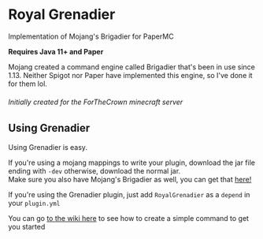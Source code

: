 # Royal Grenadier
Implementation of Mojang's Brigadier for PaperMC

**Requires Java 11+ and Paper**

Mojang created a command engine called Brigadier that's been in use since 1.13. Neither Spigot nor Paper have implemented this engine, so I've done it for them lol.

###### Initially created for the ForTheCrown minecraft server

## Using Grenadier
Using Grenadier is easy.

If you're using a mojang mappings to write your plugin, download the jar file ending with `-dev` otherwise, download the normal jar.  
Make sure you also have Mojang's Brigadier as well, you can get that [here!](https://github.com/Mojang/brigadier#gradle)

If you're using the Grenadier plugin, just add `RoyalGrenadier` as 
a `depend` in your `plugin.yml`

You can go [to the wiki here](https://github.com/BotulToxin/RoyalGrenadier/wiki/Creating-a-command) to see how to create a simple command to get you started